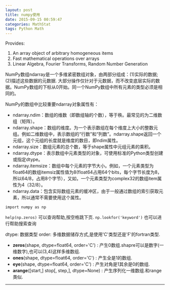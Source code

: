 ```yaml
---
layout: post
title: numpy使用
date: 2015-09-15 00:59:47
categories: MathStat
tags: Python Math
---
```




Provides: 

  1. An array object of arbitrary homogeneous items
  2. Fast mathematical operations over arrays
  3. Linear Algebra, Fourier Transforms, Random Number Generation

NumPy数组ndarray是一个多维紧密数组对象，由两部分组成：(1)实际的数据; (2)描述这些数据的元数据.
大部分操作仅针对于元数据，而不改变底层实际的数据。NumPy数组的下标从0开始。同一个NumPy数组中所有元素的类型必须是相同的。

NumPy的数组中比较重要ndarray对象属性有：

- ndarray.ndim：数组的维数（即数组轴的个数），等于秩。最常见的为二维数组（矩阵）。
- ndarray.shape：数组的维度。为一个表示数组在每个维度上大小的整数元组。例如二维数组中，表示数组的“行数”和“列数”。ndarray.shape返回一个元组，这个元组的长度就是维度的数目，即ndim属性。
- ndarray.size：数组元素的总个数，等于shape属性中元组元素的乘积。
- ndarray.dtype：表示数组中元素类型的对象，可使用标准的Python类型创建或指定dtype。
- ndarray.itemsize：数组中每个元素的字节大小。例如，一个元素类型为float64的数组itemsiz属性值为8(float64占用64个bits，每个字节长度为8，所以64/8，占用8个字节），又如，一个元素类型为complex32的数组item属性为4（32/8）。
- ndarray.data：包含实际数组元素的缓冲区，由于一般通过数组的索引获取元素，所以通常不需要使用这个属性。

`import numpy as np`

`help(np.zeros)` 可以查询帮助,按空格跳下页.
`np.lookfor('keyword')` 也可以进行帮助搜索查询

dtype: 数据类型
order: 多维数据储存方式,是使用'C'类型还是'F'的fortran类型.

- **zeros**(shape, dtype=float64, order='C') : 产生0数组.shapre可以是数字(一维数字),也可以(3,4)这样多维数组.
- **ones**(shape, dtype=float64, order='C') : 产生全是1的数组.
- **eye**(shape, dtype=float64, order='C') : 产生对角是1其余是0的数组.
- **arange**([start,] stop[, step,], dtype=None) : 产生序列化一维数组.和range类似.

------
